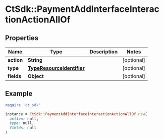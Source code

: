 # CtSdk::PaymentAddInterfaceInteractionActionAllOf

## Properties

| Name | Type | Description | Notes |
| ---- | ---- | ----------- | ----- |
| **action** | **String** |  | [optional] |
| **type** | [**TypeResourceIdentifier**](TypeResourceIdentifier.md) |  | [optional] |
| **fields** | **Object** |  | [optional] |

## Example

```ruby
require 'ct_sdk'

instance = CtSdk::PaymentAddInterfaceInteractionActionAllOf.new(
  action: null,
  type: null,
  fields: null
)
```

